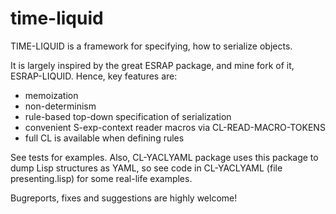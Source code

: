 time-liquid
===========

TIME-LIQUID is a framework for specifying, how to serialize objects.

It is largely inspired by the great ESRAP package, and mine fork of it, ESRAP-LIQUID.
Hence, key features are:
  - memoization
  - non-determinism
  - rule-based top-down specification of serialization
  - convenient S-exp-context reader macros via CL-READ-MACRO-TOKENS
  - full CL is available when defining rules

See tests for examples. Also, CL-YACLYAML package uses this package to dump Lisp structures as YAML, so
see code in CL-YACLYAML (file presenting.lisp) for some real-life examples.

Bugreports, fixes and suggestions are highly welcome!